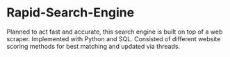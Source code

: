 # Rapid-Search-Engine
Planned to act fast and accurate, this search engine is built on top of a web scraper. Implemented with Python and SQL. Consisted of different website scoring methods for best matching and updated via threads.
